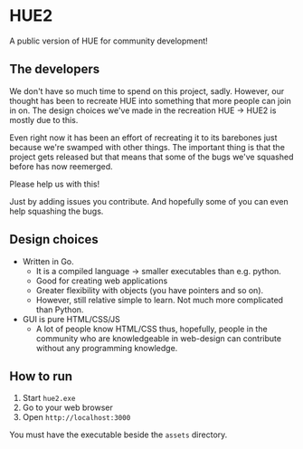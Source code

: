 # HUE2

A public version of HUE for community development!

## The developers
We don't have so much time to spend on this project, sadly.
However, our thought has been to recreate HUE into something that more people can join in on.
The design choices we've made in the recreation HUE -> HUE2 is mostly due to this.

Even right now it has been an effort of recreating it to its barebones just because we're swamped with other things.
The important thing is that the project gets released but that means that some of the bugs we've squashed before has now reemerged.

Please help us with this!

Just by adding issues you contribute. And hopefully some of you can even help squashing the bugs.

## Design choices

- Written in Go.
  - It is a compiled language -> smaller executables than e.g. python.
  - Good for creating web applications
  - Greater flexibility with objects (you have pointers and so on).
  - However, still relative simple to learn. Not much more complicated than Python.
- GUI is pure HTML/CSS/JS
  - A lot of people know HTML/CSS thus, hopefully, people in the community who are knowledgeable in web-design can contribute without any programming knowledge.
  
## How to run

1. Start `hue2.exe`
2. Go to your web browser
3. Open `http://localhost:3000`

You must have the executable beside the `assets` directory.
